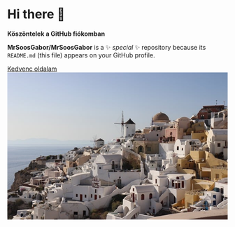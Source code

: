 # Hi there 👋
**Köszöntelek a GitHub fiókomban**

**MrSoosGabor/MrSoosGabor** is a ✨ _special_ ✨ repository because its `README.md` (this file) appears on your GitHub profile.

[Kedvenc oldalam](https://www.emag.hu)
![óriáskerék](town-8310950_640.jpg)


<!--
Here are some ideas to get you started:

- 🔭 I’m currently working on ...
- 🌱 I’m currently learning ...
- 👯 I’m looking to collaborate on ...
- 🤔 I’m looking for help with ...
- 💬 Ask me about ...
- 📫 How to reach me: ...
- 😄 Pronouns: ...
- ⚡ Fun fact: ...
-->
